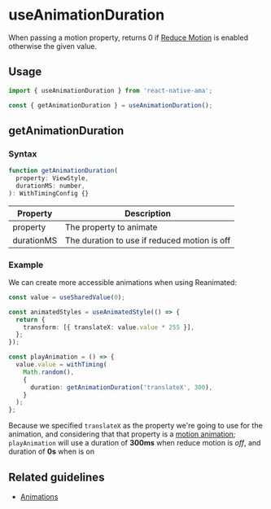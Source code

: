 # useAnimationDuration

When passing a motion property, returns 0 if [Reduce Motion](../hooks/useAMAContext#isreducemotionenabled) is enabled otherwise the given value.


## Usage

```js
import { useAnimationDuration } from 'react-native-ama';

const { getAnimationDuration } = useAnimationDuration();
```

## getAnimationDuration

### Syntax

```js
function getAnimationDuration(
  property: ViewStyle,
  durationMS: number,
): WithTimingConfig {}
```

| Property   | Description                                  |
| ---------- | -------------------------------------------- |
| property   | The property to animate                      |
| durationMS | The duration to use if reduced motion is off |

### Example

We can create more accessible animations when using Reanimated:

```ts
const value = useSharedValue(0);

const animatedStyles = useAnimatedStyle(() => {
  return {
    transform: [{ translateX: value.value * 255 }],
  };
});

const playAnimation = () => {
  value.value = withTiming(
    Math.random(),
    {
      duration: getAnimationDuration('translateX', 300),
    }
  );
};
```

Because we specified `translateX` as the property we're going to use for the animation, and considering that that property is a [motion animation](../utilities/isMotionAnimation.md); `playAnimation` will use a duration of **300ms** when reduce motion is _off_, and duration of **0s** when is on

## Related guidelines

- [Animations](../guidelines/animations)
